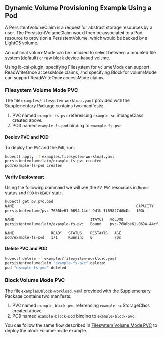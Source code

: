 <div style="page-break-after: always;"></div>

## Dynamic Volume Provisioning Example Using a Pod

A PersistentVolumeClaim is a request for abstract storage resources by a user.
The PersistentVolumeClaim would then be associated to a Pod resource to provision a PersistentVolume, which would be backed by a LightOS volume.

An optional volumeMode can be included to select between a mounted file system (default) or raw block device-based volume.

Using lb-csi-plugin, specifying Filesystem for volumeMode can support ReadWriteOnce accessMode claims, and specifying Block for volumeMode can support ReadWriteOnce accessMode claims.

### Filesystem Volume Mode PVC

The file `examples/filesystem-workload.yaml` provided with the Supplementary Package contains two manifests:

1. PVC named `example-fs-pvc` referencing `example-sc` StorageClass created above.
2. POD named `example-fs-pod` binding to `example-fs-pvc`.

#### Deploy PVC and POD

To deploy the `PVC` and the `POD`, run:

```bash
kubectl apply -f examples/filesystem-workload.yaml
persistentvolumeclaim/example-fs-pvc created
pod/example-fs-pod created
```

#### Verify Deployment

Using the following command we will see the `PV`, `PVC` resources in `Bound` status and `POD` in `READY` state.

```bash
kubectl get pv,pvc,pod
NAME                                                        CAPACITY   ACCESS MODES   RECLAIM POLICY   STATUS   CLAIM                    STORAGECLASS   REASON   AGE
persistentvolume/pvc-7680be61-0694-44cf-9d1b-1f69827d0b4b   10Gi       RWO            Delete           Bound    default/example-fs-pvc   example-sc              69s

NAME                                   STATUS   VOLUME                                     CAPACITY   ACCESS MODES   STORAGECLASS   AGE
persistentvolumeclaim/example-fs-pvc   Bound    pvc-7680be61-0694-44cf-9d1b-1f69827d0b4b   10Gi       RWO            example-sc     70s

NAME                 READY   STATUS    RESTARTS   AGE
pod/example-fs-pod   1/1     Running   0          70s
```

#### Delete PVC and POD

```bash
kubectl delete -f examples/filesystem-workload.yaml
persistentvolumeclaim "example-fs-pvc" deleted
pod "example-fs-pod" deleted
```

### Block Volume Mode PVC

The file `examples/block-workload.yaml` provided with the Supplementary Package contains two manifests:

1. PVC named `example-block-pvc` referencing `example-sc` StorageClass created above.
2. POD named `example-block-pod` binding to `example-block-pvc`.

You can follow the same flow described in [Filesystem Volume Mode PVC](#filesystem-volume-mode-pvc) to deploy the block volume-mode example.


